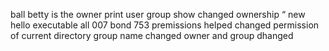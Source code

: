 ball
betty is the owner
print user 
group show
changed ownership 
“
new
hello executable all
007 bond 
753 premissions
helped
 changed permission of current directory
group name changed
owner and group dhanged
